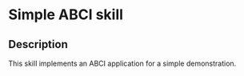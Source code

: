 # Simple ABCI skill

## Description

This skill implements an ABCI application for a simple demonstration.
